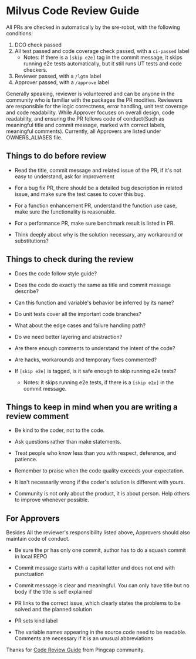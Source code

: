# Milvus Code Review Guide

All PRs are checked in automatically by the sre-robot, with the following conditions:

1. DCO check passed
2. All test passed and code coverage check passed, with a `ci-passed` label
   - Notes: If there is a `[skip e2e]` tag in the commit message, it skips running e2e tests automatically,
     but it still runs UT tests and code checkers.
3. Reviewer passed, with a `/lgtm` label
4. Approver passed, with a `/approve` label

Generally speaking, reviewer is volunteered and can be anyone in the community who is familiar with the packages the PR modifies.
Reviewers are responsible for the logic correctness, error handling, unit test coverage and code readability.
While Approver focuses on overall design, code readability, and ensuring the PR follows code of
conduct(Such as meaningful title and commit message, marked with correct labels, meaningful comments). Currently,
all Approvers are listed under OWNERS_ALIASES file.

## Things to do before review

- Read the title, commit message and related issue of the PR, if it's not easy to understand, ask for improvement

- For a bug fix PR, there should be a detailed bug description in related issue, and make sure the test cases to cover this bug.

- For a function enhancement PR, understand the function use case, make sure the functionality is reasonable.

- For a performance PR, make sure benchmark result is listed in PR.

- Think deeply about why is the solution necessary, any workaround or substitutions?

## Things to check during the review

- Does the code follow style guide?

- Does the code do exactly the same as title and commit message describe?

- Can this function and variable's behavior be inferred by its name?

- Do unit tests cover all the important code branches?

- What about the edge cases and failure handling path?

- Do we need better layering and abstraction?

- Are there enough comments to understand the intent of the code?

- Are hacks, workarounds and temporary fixes commented?

- If `[skip e2e]` is tagged, is it safe enough to skip running e2e tests?
  - Notes: it skips running e2e tests, if there is a `[skip e2e]` in the commit message.

## Things to keep in mind when you are writing a review comment

- Be kind to the coder, not to the code.

- Ask questions rather than make statements.

- Treat people who know less than you with respect, deference, and patience.

- Remember to praise when the code quality exceeds your expectation.

- It isn't necessarily wrong if the coder's solution is different with yours.

- Community is not only about the product, it is about person. Help others to improve whenever possible.

## For Approvers

Besides All the reviewer's responsibility listed above, Approvers should also maintain code of conduct.

- Be sure the pr has only one commit, author has to do a squash commit in local REPO

- Commit message starts with a capital letter and does not end with punctuation

- Commit message is clear and meaningful. You can only have title but no body if the title is self explained

- PR links to the correct issue, which clearly states the problems to be solved and the planned solution

- PR sets kind label

- The variable names appearing in the source code need to be readable. Comments are necessary if it is an unusual abbreviations

Thanks for [Code Review Guide](https://github.com/pingcap/tidb/blob/master/code_review_guide.md) from Pingcap community.
